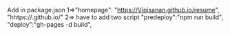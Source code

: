 <!-- For deploy -->
Add in package.json
1=>"homepage": "https://Vipisanan.github.io/resume",
            "hhtps://<gitgubName>.github.io/<repository>"
2=> have to add two script 
    "predeploy":"npm run build",
    "deploy":"gh-pages -d build",

